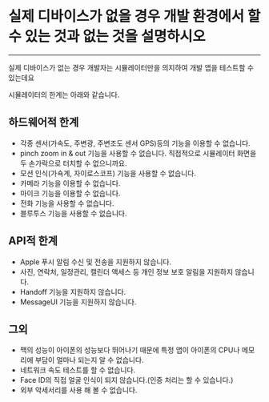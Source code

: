 # 실제 디바이스가 없을 경우 개발 환경에서 할 수 있는 것과 없는 것을 설명하시오

---



실제 디바이스가 없는 경우 개발자는 시뮬레이터만을 의지하여 개발 앱을 테스트할 수 있는데요



시뮬레이터의 한계는 아래와 같습니다.



## 하드웨어적 한계

- 각종 센서(가속도, 주변광, 주변조도 센서 GPS)등의 기능을 이용할 수 없습니다.
- pinch zoom in & out 기능을 사용할 수 없습니다. 직접적으로 시뮬레이터 화면을 두 손가락으로 터치할 수 없으니까요.
- 모션 인식(가쇽계, 자이로스코프) 기능을 사용할 수 없습니다.
- 카메라 기능을 이용할 수 없습니다.
- 마이크 기능을 이용할 수 없습니다.
- 전화 기능을 사용할 수 없습니다.
- 블루투스 기능을 사용할 수 없습니다.



## API적 한계



- Apple 푸시 알림 수신 및 전송을 지원하지 않습니다.
- 사진, 연락처, 일정관리, 캘린더 액세스 등 개인 정보 보호 알림을 지원하지 않습니다.
- Handoff 기능을 지원하지 않습니다.
- MessageUI 기능을 지원하지 않습니다.



## 그외

- 맥의 성능이 아이폰의 성능보다 뛰어나기 때문에 특정 앱이 아이폰의 CPU나 메모리에 부담이 얼마나 되는지 알 수 없습니다.
- 네트워크 속도 테스트를 할 수 없습니다.
- Face ID의 직접 얼굴 인식이 되지 않습니다.(인증 처리는 할 수 있습니다.)
- 외부 악세서리를 사용 해 볼 수 없습니다.
